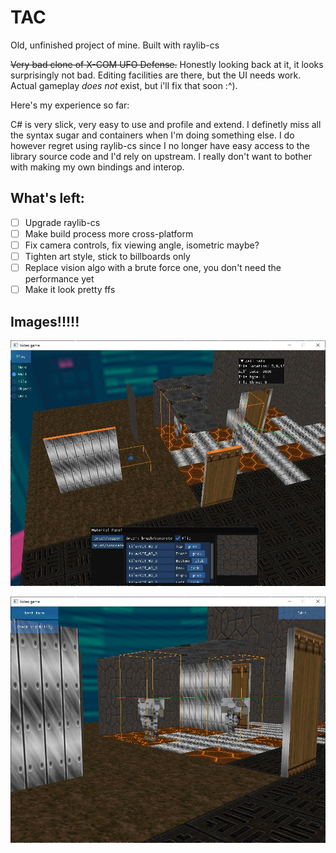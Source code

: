 # TAC
Old, unfinished project of mine. Built with raylib-cs

~~Very bad clone of X-COM UFO Defense.~~ Honestly looking back at it, it looks surprisingly not bad. Editing facilities are there, but the UI needs work. Actual gameplay *does not* exist, but i'll fix that soon :^).

Here's my experience so far:

C# is very slick, very easy to use and profile and extend. I definetly miss all the syntax sugar and containers when I'm doing something else. I do however regret using raylib-cs since I no longer have easy access to the library source code and I'd rely on upstream. I really don't want to bother with making my own bindings and interop.

## What's left:

- [ ] Upgrade raylib-cs
- [ ] Make build process more cross-platform
- [ ] Fix camera controls, fix viewing angle, isometric maybe?
- [ ] Tighten art style, stick to billboards only
- [ ] Replace vision algo with a brute force one, you don't need the performance yet
- [ ] Make it look pretty ffs

## Images!!!!!

![Edit menu](showoff/edit.jpg)

![Scenic view of the beautiful landscape i created](showoff/ingame1.jpg)
